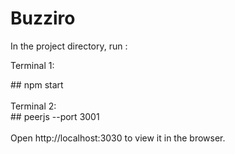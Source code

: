 # Buzziro

In the project directory, run :

Terminal 1:
<div class="bg-gray">
  ## npm start  
</div>
<br>
Terminal 2:  
<div class="bg-gray">
  ## peerjs --port 3001    
</div>

<br>
Open http://localhost:3030 to view it in the browser.
